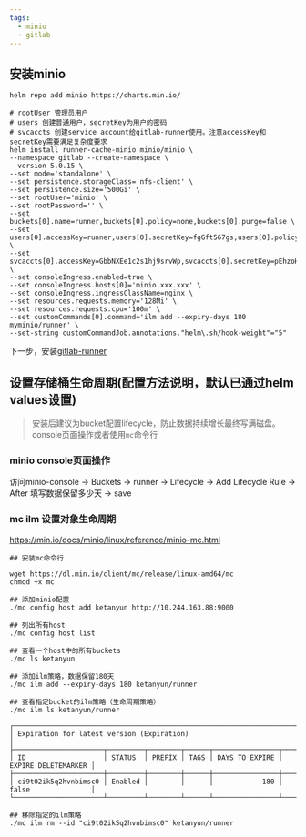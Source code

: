 ```yaml
---
tags: 
  - minio
  - gitlab
---
```


## 安装minio

```shell
helm repo add minio https://charts.min.io/

# rootUser 管理员用户
# users 创建普通用户，secretKey为用户的密码
# svcaccts 创建service account给gitlab-runner使用。注意accessKey和secretKey需要满足复杂度要求
helm install runner-cache-minio minio/minio \
--namespace gitlab --create-namespace \
--version 5.0.15 \
--set mode='standalone' \
--set persistence.storageClass='nfs-client' \
--set persistence.size='500Gi' \
--set rootUser='minio' \
--set rootPassword='' \
--set buckets[0].name=runner,buckets[0].policy=none,buckets[0].purge=false \
--set users[0].accessKey=runner,users[0].secretKey=fgGft567gs,users[0].policy=readwrite \
--set svcaccts[0].accessKey=GbbNXEe1c2s1hj9srvWp,svcaccts[0].secretKey=pEhzoHydH3zEYPVO7NEsXsHznHy4lfJvkuNqJTrn,svcaccts[0].user=runner \
--set consoleIngress.enabled=true \
--set consoleIngress.hosts[0]='minio.xxx.xxx' \
--set consoleIngress.ingressClassName=nginx \
--set resources.requests.memory='128Mi' \
--set resources.requests.cpu='100m' \
--set customCommands[0].command='ilm add --expiry-days 180 myminio/runner' \
--set-string customCommandJob.annotations."helm\.sh/hook-weight"="5"
```

下一步，安装[gitlab-runner](./runner.md)

## 设置存储桶生命周期(配置方法说明，默认已通过helm values设置)

> 安装后建议为bucket配置lifecycle，防止数据持续增长最终写满磁盘。console页面操作或者使用`mc`命令行

### minio console页面操作

访问minio-console -> Buckets -> runner -> Lifecycle -> Add Lifecycle Rule -> After 填写数据保留多少天 -> save


### mc ilm 设置对象生命周期

https://min.io/docs/minio/linux/reference/minio-mc.html

```shell
## 安装mc命令行

wget https://dl.min.io/client/mc/release/linux-amd64/mc
chmod +x mc
```

```shell
## 添加minio配置
./mc config host add ketanyun http://10.244.163.88:9000

## 列出所有host
./mc config host list

## 查看一个host中的所有buckets
./mc ls ketanyun

## 添加ilm策略，数据保留180天
./mc ilm add --expiry-days 180 ketanyun/runner

## 查看指定bucket的ilm策略（生命周期策略）
./mc ilm ls ketanyun/runner

┌───────────────────────────────────────────────────────────────────────────────────────┐
│ Expiration for latest version (Expiration)                                            │
├──────────────────────┬─────────┬────────┬──────┬────────────────┬─────────────────────┤
│ ID                   │ STATUS  │ PREFIX │ TAGS │ DAYS TO EXPIRE │ EXPIRE DELETEMARKER │
├──────────────────────┼─────────┼────────┼──────┼────────────────┼─────────────────────┤
│ ci9t02ik5q2hvnbimsc0 │ Enabled │ -      │ -    │            180 │ false               │
└──────────────────────┴─────────┴────────┴──────┴────────────────┴─────────────────────┘

## 移除指定的ilm策略
./mc ilm rm --id "ci9t02ik5q2hvnbimsc0" ketanyun/runner
```

